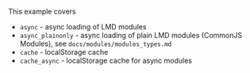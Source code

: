 This example covers

  * `async` - async loading of LMD modules
  * `async_plainonly` - async loading of plain LMD modules (CommonJS Modules), see `docs/modules/modules_types.md`
  * `cache` - localStorage cache
  * `cache_async` - localStorage cache for async modules
